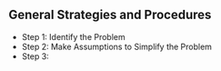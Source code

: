 ## General Strategies and Procedures
* Step 1: Identify the Problem
* Step 2: Make Assumptions to Simplify the Problem
* Step 3:
